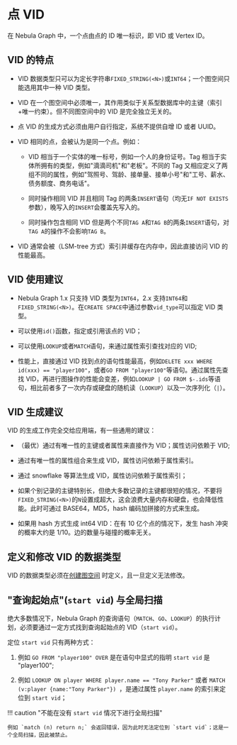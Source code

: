 # 点 VID

在 Nebula Graph 中，一个点由点的 ID 唯一标识，即 VID 或 Vertex ID。

## VID 的特点

- VID 数据类型只可以为定长字符串`FIXED_STRING(<N>)`或`INT64`；一个图空间只能选用其中一种 VID 类型。

- VID 在一个图空间中必须唯一，其作用类似于关系型数据库中的主键（索引+唯一约束）。但不同图空间中的 VID 是完全独立无关的。

- 点 VID 的生成方式必须由用户自行指定，系统不提供自增 ID 或者 UUID。

- VID 相同的点，会被认为是同一个点。例如：
  
  + VID 相当于一个实体的唯一标号，例如一个人的身份证号。Tag 相当于实体所拥有的类型，例如"滴滴司机"和"老板"。不同的 Tag 又相应定义了两组不同的属性，例如"驾照号、驾龄、接单量、接单小号"和"工号、薪水、债务额度、商务电话"。

  + 同时操作相同 VID 并且相同 Tag 的两条`INSERT`语句（均无`IF NOT EXISTS`参数），晚写入的`INSERT`会覆盖先写入的。

  + 同时操作包含相同 VID 但是两个不同`TAG A`和`TAG B`的两条`INSERT`语句，对`TAG A`的操作不会影响`TAG B`。

-  VID 通常会被（LSM-tree 方式）索引并缓存在内存中，因此直接访问 VID 的性能最高。

## VID 使用建议

- Nebula Graph 1.x 只支持 VID 类型为`INT64`，2.x 支持`INT64`和`FIXED_STRING(<N>)`。在`CREATE SPACE`中通过参数`vid_type`可以指定 VID 类型。

- 可以使用`id()`函数，指定或引用该点的 VID；

- 可以使用`LOOKUP`或者`MATCH`语句，来通过属性索引查找对应的 VID;

- 性能上，直接通过 VID 找到点的语句性能最高，例如`DELETE xxx WHERE id(xxx) == "player100"`，或者`GO FROM "player100"`等语句。通过属性先查找 VID，再进行图操作的性能会变差，例如`LOOKUP | GO FROM $-.ids`等语句，相比前者多了一次内存或硬盘的随机读（`LOOKUP`）以及一次序列化（`|`）。

## VID 生成建议

VID 的生成工作完全交给应用端，有一些通用的建议：

- （最优）通过有唯一性的主键或者属性来直接作为 VID；属性访问依赖于 VID;

- 通过有唯一性的属性组合来生成 VID，属性访问依赖于属性索引。

- 通过 snowflake 等算法生成 VID，属性访问依赖于属性索引；

- 如果个别记录的主键特别长，但绝大多数记录的主键都很短的情况，不要将`FIXED_STRING(<N>)`的`N`设置成超大，这会浪费大量内存和硬盘，也会降低性能。此时可通过 BASE64，MD5，hash 编码加拼接的方式来生成。

- 如果用 hash 方式生成 int64 VID：在有 10 亿个点的情况下，发生 hash 冲突的概率大约是 1/10。边的数量与碰撞的概率无关。

## 定义和修改 VID 的数据类型

VID 的数据类型必须在[创建图空间](../3.ngql-guide/9.space-statements/1.create-space.md) 时定义，且一旦定义无法修改。

## "查询起始点"(`start vid`) 与全局扫描

绝大多数情况下，Nebula Graph 的查询语句（`MATCH`、`GO`、`LOOKUP`）的执行计划，必须要通过一定方式找到查询起始点的 VID（`start vid`）。

定位 `start vid` 只有两种方式：

1. 例如 `GO FROM "player100" OVER` 是在语句中显式的指明 `start vid` 是 "player100";

2. 例如 `LOOKUP ON player WHERE player.name == "Tony Parker"` 或者 `MATCH (v:player {name:"Tony Parker"}) `，是通过属性 `player.name` 的索引来定位到 `start vid`；

!!! caution "不能在没有 `start vid` 情况下进行全局扫描"

    例如 `match (n) return n;` 会返回错误，因为此时无法定位到 `start vid`；这是一个全局扫描，因此被禁止。
